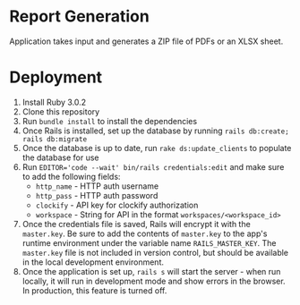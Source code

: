 # Report Generation

Application takes input and generates a ZIP file of PDFs or an XLSX sheet.

# Deployment
1. Install Ruby 3.0.2
1. Clone this repository
1. Run `bundle install` to install the dependencies
1. Once Rails is installed, set up the database by running `rails db:create; rails db:migrate`
1. Once the database is up to date, run `rake ds:update_clients` to populate the database for use
1. Run `EDITOR='code --wait' bin/rails credentials:edit` and make sure to add the following fields:
   * `http_name` - HTTP auth username
   * `http_pass` - HTTP auth password
   * `clockify` - API key for clockify authorization
   * `workspace` - String for API in the format `workspaces/<workspace_id>`
1. Once the credentials file is saved, Rails will encrypt it with the `master.key`. Be sure to add the contents of `master.key` to the app's runtime environment under the variable name `RAILS_MASTER_KEY`. The `master.key` file is not included in version control, but should be available in the local development environment.
1. Once the application is set up, `rails s` will start the server - when run locally, it will run in development mode and show errors in the browser. In production, this feature is turned off.